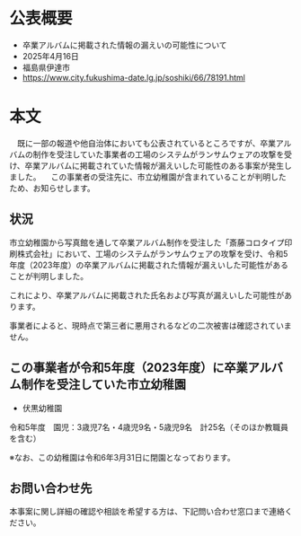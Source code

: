 # 公表概要
- 卒業アルバムに掲載された情報の漏えいの可能性について
- 2025年4月16日
- 福島県伊達市
- https://www.city.fukushima-date.lg.jp/soshiki/66/78191.html

# 本文
　既に一部の報道や他自治体においても公表されているところですが、卒業アルバムの制作を受注していた事業者の工場のシステムがランサムウェアの攻撃を受け、卒業アルバムに掲載されていた情報が漏えいした可能性のある事案が発生しました。
　この事業者の受注先に、市立幼稚園が含まれていることが判明したため、お知らせします。

## 状況
市立幼稚園から写真館を通して卒業アルバム制作を受注した「斎藤コロタイプ印刷株式会社」において、工場のシステムがランサムウェアの攻撃を受け、令和5年度（2023年度）の卒業アルバムに掲載された情報が漏えいした可能性があることが判明しました。

これにより、卒業アルバムに掲載された氏名および写真が漏えいした可能性があります。

事業者によると、現時点で第三者に悪用されるなどの二次被害は確認されていません。

## この事業者が令和5年度（2023年度）に卒業アルバム制作を受注していた市立幼稚園
- 伏黒幼稚園　

令和5年度　園児：3歳児7名・4歳児9名・5歳児9名　計25名（そのほか教職員を含む）

※なお、この幼稚園は令和6年3月31日に閉園となっております。

## お問い合わせ先
本事案に関し詳細の確認や相談を希望する方は、下記問い合わせ窓口まで連絡ください。​
